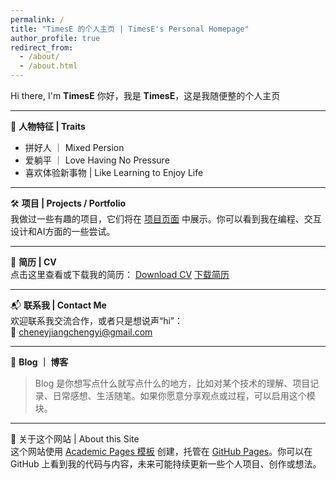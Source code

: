 ```yaml
---
permalink: /
title: "TimesE 的个人主页 | TimesE's Personal Homepage"
author_profile: true
redirect_from: 
  - /about/
  - /about.html
---
```


Hi there, I'm **TimesE** 
你好，我是 **TimesE**，这是我随便整的个人主页

---

🎯 **人物特征 | Traits**  
- 拼好人 ｜ Mixed Persion
- 爱躺平 ｜ Love Having No Pressure
- 喜欢体验新事物 | Like Learning to Enjoy Life

---

🛠 **项目 | Projects / Portfolio**  
我做过一些有趣的项目，它们将在 [项目页面](/portfolio/) 中展示。你可以看到我在编程、交互设计和AI方面的一些尝试。

---

📄 **简历 | CV**  
点击这里查看或下载我的简历： 
[Download CV](/files/CV.pdf)
[下载简历](/files/简历.pdf)

---

📬 **联系我 | Contact Me**  
欢迎联系我交流合作，或者只是想说声“hi”：  
📧 cheneyjiangchengyi@gmail.com

---

📝 **Blog ｜ 博客**  
> Blog 是你想写点什么就写点什么的地方，比如对某个技术的理解、项目记录、日常感想、生活随笔。如果你愿意分享观点或过程，可以启用这个模块。

---

🧩 关于这个网站 | About this Site  
这个网站使用 [Academic Pages 模板](https://github.com/academicpages/academicpages.github.io) 创建，托管在 [GitHub Pages](https://pages.github.com)。你可以在 GitHub 上看到我的代码与内容，未来可能持续更新一些个人项目、创作或想法。

